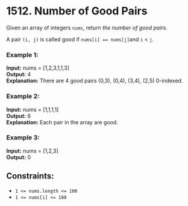# 1512. Number of Good Pairs

Given an array of integers `nums`, return *the number of good pairs.*

A pair `(i, j)` is called good if `nums[i] == nums[j]`and `i` < `j`.

### Example 1:
**Input:** nums = [1,2,3,1,1,3]  
**Output:** 4  
**Explanation:** There are 4 good pairs (0,3), (0,4), (3,4), (2,5) 0-indexed.

### Example 2:
**Input:** nums = [1,1,1,1]  
**Output:** 6  
**Explanation:** Each pair in the array are good.

### Example 3:
**Input:** nums = [1,2,3]  
**Output:** 0 
 
## Constraints:
- `1 <= nums.length <= 100`
- `1 <= nums[i] <= 100`
